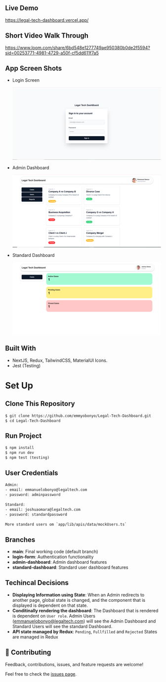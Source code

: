 ## Live Demo

https://legal-tech-dashboard.vercel.app/

## Short Video Walk Through

https://www.loom.com/share/6bd548e1277749ae950380b0de2f5594?sid=00253771-4981-4729-a50f-cf5dd611f7a5

## App Screen Shots

- Login Screen

  ![Login Screen](./public/Login-Screen.PNG)

- Admin Dashboard

  ![Admin Dashboard](./public/Admin-Dashboard.PNG)

- Standard Dashboard

  ![Standard Dashboard](./public/Standard-Dashboard.PNG)

## Built With

- NextJS, Redux, TailwindCSS, MaterialUI Icons.
- Jest (Testing)

# Set Up

## Clone This Repository

```
$ git clone https://github.com/emmyobonyo/Legal-Tech-Dashboard.git
$ cd Legal-Tech-Dashboard
```

## Run Project

```
$ npm install
$ npm run dev
$ npm test (testing)
```

## User Credentials

```
Admin:
- email: emmanuelobonyo@legaltech.com
- password: adminpassword

Standard:
- email: joshuaomara@legaltech.com
- password: standardpassword

More standard users om `app/lib/apis/data/mockUsers.ts`
```

## Branches

- **main**: Final working code (default branch)
- **login-form**: Authentication functionality
- **admin-dashboard**: Admin dashboard features
- **standard-dashboard**: Standard user dashboard features

## Techincal Decisions

- **Displaying Information using State**: When an Admin redirects to another page, global state is changed, and the component that is displayed is dependent on that state.
- **Conditinally rendering the dashboard**: The Dashboard that is rendered is dependent on `User role`. Admin Users (emmanuelobonyo@legaltech.com) will see the Admin Dashboard and Standard Users will see the standard Dashboard.
- **API state managed by Redux**: `Pending`, `Fullfilled` and `Rejected` States are managed in Redux

## 🤝 Contributing

Feedback, contributions, issues, and feature requests are welcome!

Feel free to check the [issues page](https://github.com/emmyobonyo/Legal-Tech-Dashboard/issues).
